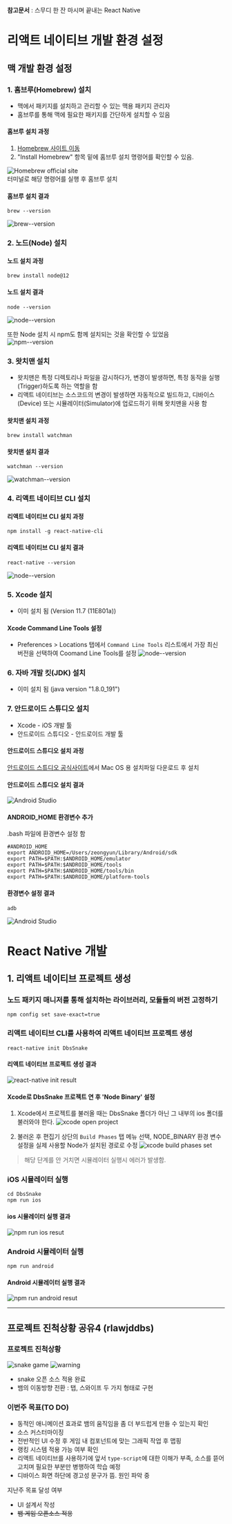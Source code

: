 **참고문서** : 스무디 한 잔 마시며 끝내는 React Native

# 리액트 네이티브 개발 환경 설정
## 맥 개발 환경 설정

### 1. 홈브루(Homebrew) 설치
- 맥에서 패키지를 설치하고 관리할 수 있는 맥용 패키지 관리자
- 홈브루를 통해 맥에 필요한 패키지를 간단하게 설치할 수 있음

#### 홈브루 설치 과정
1. [Homebrew 사이트 이동](https://brew.sh)
2. "Install Homebrew" 항목 밑에 홈브루 설치 명령어를 확인할 수 있음.

![Homebrew official site](https://github.com/ohbokdong/AppDevStudy/blob/master/ProjectCheckout/03/rlawjddbs/images/homebrew_official.png)   
터미널로 해당 명령어를 실행 후 홈브루 설치

#### 홈브루 설치 결과
```terminal
brew --version
```
![brew--version](https://github.com/ohbokdong/AppDevStudy/blob/master/ProjectCheckout/03/rlawjddbs/images/brew--version.png)   
   

### 2. 노드(Node) 설치
#### 노드 설치 과정
```terminal
brew install node@12
```
   
#### 노드 설치 결과
```terminal
node --version
```
![node--version](https://github.com/ohbokdong/AppDevStudy/blob/master/ProjectCheckout/03/rlawjddbs/images/node--version.png)   
   
또한 Node 설치 시 npm도 함께 설치되는 것을 확인할 수 있었음   
![npm--version](https://github.com/ohbokdong/AppDevStudy/blob/master/ProjectCheckout/03/rlawjddbs/images/npm--version.png)   
   
### 3. 왓치맨 설치   
- 왓치맨은 특정 디렉토리나 파일을 감시하다가, 변경이 발생하면, 특정 동작을 실행(Trigger)하도록 하는 역할을 함
- 리액트 네이티브는 소스코드의 변경이 발생하면 자동적으로 빌드하고, 디바이스(Device) 또는 시뮬레이터(Simulator)에 업로드하기 위해 왓치맨을 사용 함
   
#### 왓치맨 설치 과정
```terminal
brew install watchman
```
#### 왓치맨 설치 결과
```terminal
watchman --version
```
![watchman--version](https://github.com/ohbokdong/AppDevStudy/blob/master/ProjectCheckout/03/rlawjddbs/images/watchman--version.png)   
   
### 4. 리액트 네이티브 CLI 설치
#### 리액트 네이티브 CLI 설치 과정
```terminal
npm install -g react-native-cli
```
   
#### 리액트 네이티브 CLI 설치 결과
```terminal
react-native --version
```
![node--version](https://github.com/ohbokdong/AppDevStudy/blob/master/ProjectCheckout/03/rlawjddbs/images/react-native--version.png)   
   
### 5. Xcode 설치
- 이미 설치 됨 (Version 11.7 (11E801a))
#### Xcode Command Line Tools 설정
- Preferences > Locations 탭에서 `Command Line Tools` 리스트에서 가장 최신 버전을 선택하여 Coomand Line Tools를 설정
![node--version](https://github.com/ohbokdong/AppDevStudy/blob/master/ProjectCheckout/03/rlawjddbs/images/xcode_CommnadLineTools.png)   
   
### 6. 자바 개발 킷(JDK) 설치
- 이미 설치 됨 (java version "1.8.0_191")

### 7. 안드로이드 스튜디오 설치
- Xcode - iOS 개발 툴
- 안드로이드 스튜디오 - 안드로이드 개발 툴
   
#### 안드로이드 스튜디오 설치 과정
[안드로이드 스튜디오 공식사이트](https://developer.android.com/studio/index.html)에서 Mac OS 용 설치파일 다운로드 후 설치   
   
#### 안드로이드 스튜디오 설치 결과
![Android Studio](https://github.com/ohbokdong/AppDevStudy/blob/master/ProjectCheckout/03/rlawjddbs/images/android_studio.png)   

#### ANDROID_HOME 환경변수 추가
.bash 파일에 환경변수 설정 함   
```terminal
#ANDROID_HOME
export ANDROID_HOME=/Users/zeongyun/Library/Android/sdk
export PATH=$PATH:$ANDROID_HOME/emulator
export PATH=$PATH:$ANDROID_HOME/tools
export PATH=$PATH:$ANDROID_HOME/tools/bin
export PATH=$PATH:$ANDROID_HOME/platform-tools
```
   
#### 환경변수 설정 결과
```terminal
adb
```
![Android Studio](https://github.com/ohbokdong/AppDevStudy/blob/master/ProjectCheckout/03/rlawjddbs/images/adb.png)   

# React Native 개발
## 1. 리액트 네이티브 프로젝트 생성
### 노드 패키지 매니저를 통해 설치하는 라이브러리, 모듈들의 버전 고정하기
```terminal
npm config set save-exact=true
```

### 리액트 네이티브 CLI를 사용하여 리액트 네이티브 프로젝트 생성
```terminal
react-native init DbsSnake
```
#### 리액트 네이티브 프로젝트 생성 결과
![react-native init result](https://github.com/ohbokdong/AppDevStudy/blob/master/ProjectCheckout/03/rlawjddbs/images/react-native_init_result.png)   

#### Xcode로 DbsSnake 프로젝트 연 후 'Node Binary' 설정
1. Xcode에서 프로젝트를 불러올 때는 DbsSnake 폴더가 아닌 그 내부의 ios 폴더를 불러와야 한다.
![xcode open project](https://github.com/ohbokdong/AppDevStudy/blob/master/ProjectCheckout/03/rlawjddbs/images/xcode_open_project.png)   

2. 불러온 후 편집기 상단의 `Build Phases` 탭 메뉴 선택, NODE_BINARY 환경 변수 설정을 실제 사용할 Node가 설치된 경로로 수정
![xcode build phases set](https://github.com/ohbokdong/AppDevStudy/blob/master/ProjectCheckout/03/rlawjddbs/images/xcode_build_phases_set.png)   
   
> 해당 단계를 안 거치면 시뮬레이터 실행시 에러가 발생함.   
   
### iOS 시뮬레이터 실행
```terminal
cd DbsSnake
npm run ios
```
#### ios 시뮬레이터 실행 결과
![npm run ios resut](https://github.com/ohbokdong/AppDevStudy/blob/master/ProjectCheckout/03/rlawjddbs/images/npm_run_ios_result.png)   
   
### Android 시뮬레이터 실행
```terminal
npm run android
```
   
#### Android 시뮬레이터 실행 결과
![npm run android resut](https://github.com/ohbokdong/AppDevStudy/blob/master/ProjectCheckout/03/rlawjddbs/images/npm_run_android_result.png)   

----------------------------------------------------
## 프로젝트 진척상황 공유4 (rlawjddbs)
### 프로젝트 진척상황
![snake game](https://github.com/ohbokdong/AppDevStudy/blob/master/ProjectCheckout/03/rlawjddbs/images/snake_game.png)
![warning](https://github.com/ohbokdong/AppDevStudy/blob/master/ProjectCheckout/03/rlawjddbs/images/warning.png)   
- snake 오픈 소스 적용 완료
- 뱀의 이동방향 전환 : 탭, 스와이프 두 가지 형태로 구현

### 이번주 목표(TO DO)
- 동적인 애니메이션 효과로 뱀의 움직임을 좀 더 부드럽게 만들 수 있는지 확인
- 소스 커스터마이징
- 전반적인 UI 수정 후 게임 내 컴포넌트에 맞는 그래픽 작업 후 맵핑
- 랭킹 시스템 적용 가능 여부 확인
- 리액트 네이티브를 사용하기에 앞서 `type-script`에 대한 이해가 부족, 소스를 뜯어고치며 필요한 부분만 병행하여 학습 예정
- 디바이스 화면 하단에 경고성 문구가 뜸. 원인 파악 중


지난주 목표 달성 여부
- UI 설계서 작성
- ~~뱀 게임 오픈소스 적용~~

